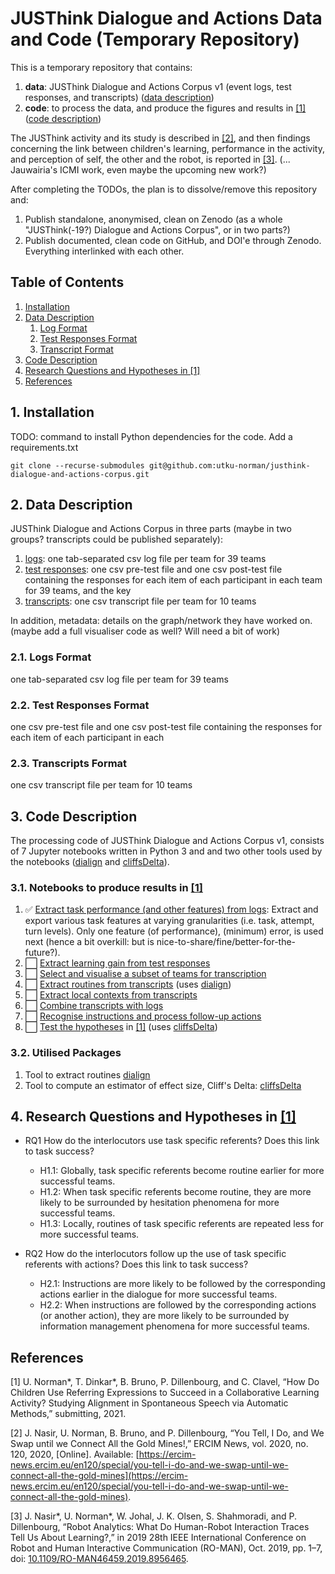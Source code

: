 # JUSThink Dialogue and Actions Data and Code (Temporary Repository)

This is a temporary repository that contains:

1. **data**: JUSThink Dialogue and Actions Corpus v1 (event logs, test responses, and transcripts) ([data description](#data_description))
2. **code**: to process the data, and produce the figures and results in [[1]](#references) ([code description](#code_description))

The JUSThink activity and its study is described in [[2]](#references), and then findings concerning the link between children's learning, performance in the activity, and perception of self, the other and the robot, is reported in [[3]](#references).
(... Jauwairia's ICMI work, even maybe the upcoming new work?)

After completing the TODOs, the plan is to dissolve/remove this repository and:

1. Publish standalone, anonymised, clean on Zenodo (as a whole "JUSThink(-19?) Dialogue and Actions Corpus", or in two parts?)
2. Publish documented, clean code on GitHub, and DOI'e through Zenodo. Everything interlinked with each other.

## Table of Contents
1. [Installation](#installation)
2. [Data Description](#data_description)
    1. [Log Format](#log_format)
    2. [Test Responses Format](#test_format)
    3. [Transcript Format](#transcript_format)
3. [Code Description](#code_description)
3.  [Research Questions and Hypotheses in [1]](#rqs_hs)
4. [References](#references)


## 1. Installation <a name="installation"></a>
TODO: command to install Python dependencies for the code. Add a requirements.txt

```
git clone --recurse-submodules git@github.com:utku-norman/justhink-dialogue-and-actions-corpus.git
```


## 2. Data Description <a name="data_description"></a>

JUSThink Dialogue and Actions Corpus in three parts (maybe in two groups? transcripts could be published separately):

1. [logs](data/logs): one tab-separated csv log file per team for 39 teams
2. [test responses](data/test_responses): one csv pre-test file and one csv post-test file containing the responses for each item of each participant in each team for 39 teams, and the key
3. [transcripts](data/transcripts): one csv transcript file per team for 10 teams

In addition, metadata: details on the graph/network they have worked on.
(maybe add a full visualiser code as well? Will need a bit of work)


### 2.1. Logs Format  <a name="log_format"></a>
one tab-separated csv log file per team for 39 teams

### 2.2. Test Responses Format  <a name="test_format"></a>
one csv pre-test file and one csv post-test file containing the responses for each item of each participant in each 

### 2.3. Transcripts Format  <a name="transcript_format"></a>
one csv transcript file per team for 10 teams


## 3. Code Description <a name="code_description"></a>

The processing code of JUSThink Dialogue and Actions Corpus v1, consists of 7 Jupyter notebooks written in Python 3 and and two other tools used by the notebooks ([dialign](https://github.com/GuillaumeDD/dialign) and [cliffsDelta](https://github.com/neilernst/cliffsDelta)).


### 3.1. Notebooks to produce results in [[1]](#references)

1. ✅  [Extract task performance (and other features) from logs](tools/1_extract_performance_and_other_features_from_logs.ipynb): Extract and export various task features at varying granularities (i.e. task, attempt, turn levels).
Only one feature (of performance), (minimum) error, is used next (hence a bit overkill: but is nice-to-share/fine/better-for-the-future?).
2. ⬜️ [Extract learning gain from test responses](tools/2_extract_learning_gain_from_test_responses.ipynb)
3. ⬜️ [Select and visualise a subset of teams for transcription](tools/3_visualise_transcribed_teams.ipynb)
4. ⬜️ [Extract routines from transcripts](tools/4_extract_routines_from_transcripts.ipynb) (uses [dialign](https://github.com/GuillaumeDD/dialign))
5. ⬜️ [Extract local contexts from transcripts](tools/5_extract_local_contexts_from_transcripts.ipynb)
6. ⬜️ [Combine transcripts with logs](tools/6_combine_transcripts_with_logs.ipynb)
7. ⬜️ [Recognise instructions and process follow-up actions](tools/7_recognise_instructions_process_follow-ups.ipynb)
8. ⬜️ [Test the hypotheses](tools/8_test_the_hypotheses.ipynb) in [[1]](#references) (uses [cliffsDelta](https://github.com/neilernst/cliffsDelta))

### 3.2. Utilised Packages

1. Tool to extract routines [dialign](https://github.com/GuillaumeDD/dialign)
2. Tool to compute an estimator of effect size, Cliff's Delta: [cliffsDelta](https://github.com/neilernst/cliffsDelta)

## 4. Research Questions and Hypotheses in [[1]](#references) <a name="rqs_hs"></a>

* RQ1 How do the interlocutors use task specific referents? Does this link to task success?
    * H1.1: Globally, task specific referents become routine earlier for more successful teams.
    * H1.2: When task specific referents become routine, they are more likely to be surrounded by hesitation phenomena for more successful teams.
    * H1.3: Locally, routines of task specific referents are repeated less for more successful teams.

* RQ2 How do the interlocutors follow up the use of task specific referents with actions? Does this link to task success?
    * H2.1: Instructions are more likely to be followed by the corresponding actions earlier in the dialogue for more successful teams.
    * H2.2: When instructions are followed by the corresponding actions (or another action), they are more likely to be surrounded by information management phenomena for more successful teams.


## References <a name="references"></a>

[1] U. Norman\*, T. Dinkar\*, B. Bruno, P. Dillenbourg, and C. Clavel, “How Do Children Use Referring Expressions to Succeed in a Collaborative Learning Activity? Studying Alignment in Spontaneous Speech via Automatic Methods,” submitting, 2021.

[2] J. Nasir, U. Norman, B. Bruno, and P. Dillenbourg, “You Tell, I Do, and We Swap until we Connect All the Gold Mines!,” ERCIM News, vol. 2020, no. 120, 2020, [Online]. Available: [https://ercim-news.ercim.eu/en120/special/you-tell-i-do-and-we-swap-until-we-connect-all-the-gold-mines](https://ercim-news.ercim.eu/en120/special/you-tell-i-do-and-we-swap-until-we-connect-all-the-gold-mines).

[3] J. Nasir\*, U. Norman\*, W. Johal, J. K. Olsen, S. Shahmoradi, and P. Dillenbourg, “Robot Analytics: What Do Human-Robot Interaction Traces Tell Us About Learning?,” in 2019 28th IEEE International Conference on Robot and Human Interactive Communication (RO-MAN), Oct. 2019, pp. 1–7, doi: [10.1109/RO-MAN46459.2019.8956465](https://doi.org/10.1109/RO-MAN46459.2019.8956465).











